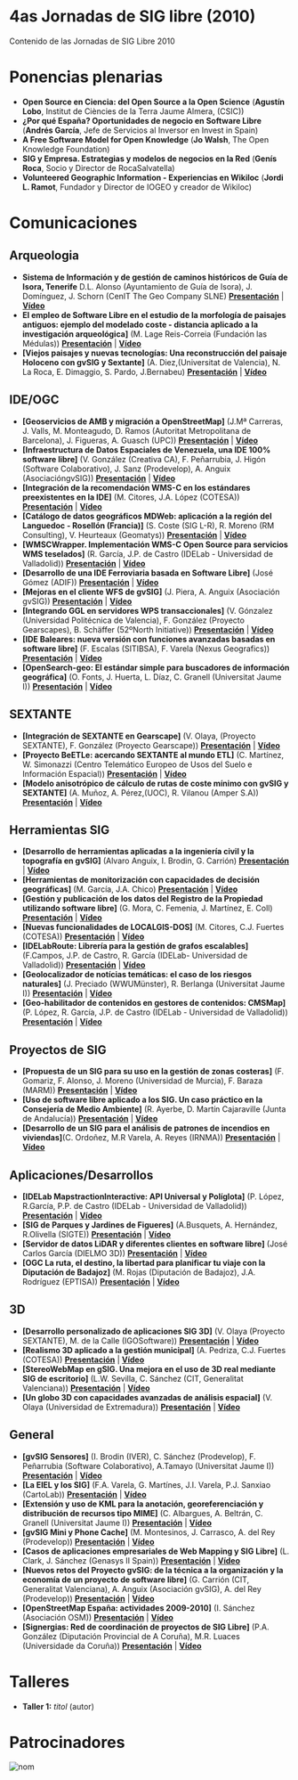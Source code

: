# 4as Jornadas de SIG libre (2010)

Contenido de las Jornadas de SIG Libre 2010


Ponencias plenarias
====================

* **Open Source en Ciencia: del Open Source a la Open Science** (**Agustín Lobo**, Institut de Ciències de la Terra Jaume Almera, (CSIC))
* **¿Por qué España? Oportunidades de negocio en Software Libre** (**Andrés García**, Jefe de Servicios al Inversor en Invest in Spain)
* **A Free Software Model for Open Knowledge** (**Jo Walsh**, The Open Knowledge Foundation)
* **SIG y Empresa. Estrategias y modelos de negocios en la Red** (**Genís Roca**, Socio y Director de RocaSalvatella)
* **Volunteered Geographic Information - Experiencias en Wikiloc** (**Jordi L. Ramot**, Fundador y Director de IOGEO y creador de Wikiloc)

Comunicaciones
=================


Arqueologia
---------------------------

* **Sistema de Información y de gestión de caminos históricos de Guía de Isora, Tenerife** D.L. Alonso (Ayuntamiento de Guía de Isora), J. Domínguez, J. Schorn (CenIT The Geo Company SLNE) **[Presentación]()** | **[Vídeo]()**
* **El empleo de Software Libre en el estudio de la morfología de paisajes antiguos: ejemplo del modelado coste - distancia aplicado a la investigación arqueológica]** (M. Lage Reis-Correia (Fundación las Médulas)) **[Presentación]()** | **[Vídeo]()**
* **[Viejos paisajes y nuevas tecnologías: Una reconstrucción del paisaje Holoceno con gvSIG y Sextante]** (A. Diez,(Universitat de Valencia), N. La Roca, E. Dimaggio, S. Pardo, J.Bernabeu) **[Presentación]()** | **[Vídeo]()**


IDE/OGC
---------------------------
* **[Geoservicios de AMB y migración a OpenStreetMap]** (J.Mª Carreras, J. Valls, M. Monteagudo, D. Ramos (Autoritat Metropolitana de Barcelona), J. Figueras, A. Guasch (UPC)) **[Presentación]()** | **[Vídeo]()**
* **[Infraestructura de Datos Espaciales de Venezuela, una IDE 100% software libre]** (V. González (Creativa CA), F. Peñarrubia, J. Higón (Software Colaborativo), J. Sanz (Prodevelop), A. Anguix (AsociacióngvSIG)) **[Presentación]()** | **[Vídeo]()**
* **[Integración de la recomendación WMS-C en los estándares preexistentes en la IDE]** (M. Citores, J.A. López (COTESA)) **[Presentación]()** | **[Vídeo]()**
* **[Catálogo de datos geográficos MDWeb: aplicación a la región del Languedoc - Rosellón (Francia)]** (S. Coste (SIG L-R), R. Moreno (RM Consulting), V. Heurteaux (Geomatys)) **[Presentación]()** | **[Vídeo]()**
* **[WMSCWrapper. Implementación WMS-C Open Source para servicios WMS teselados]** (R. García, J.P. de Castro (IDELab - Universidad de Valladolid)) **[Presentación]()** | **[Vídeo]()**
* **[Desarrollo de una IDE Ferroviaria basada en Software Libre]** (José Gómez (ADIF)) **[Presentación]()** | **[Vídeo]()**
* **[Mejoras en el cliente WFS de gvSIG]** (J. Piera, A. Anguix (Asociación gvSIG)) **[Presentación]()** | **[Vídeo]()**
* **[Integrando GGL en servidores WPS transaccionales]** (V. Gónzalez (Universidad Politécnica de Valencia), F. González (Proyecto
Gearscapes), B. Schäffer (52ºNorth Initiative)) **[Presentación]()** | **[Vídeo]()**
* **[IDE Baleares: nueva versión con funciones avanzadas basadas en software libre]** (F. Escalas (SITIBSA), F. Varela (Nexus Geografics)) **[Presentación]()** | **[Vídeo]()**
* **[OpenSearch-geo: El estándar simple para buscadores de información geográfica]** (O. Fonts, J. Huerta, L. Díaz, C. Granell (Universitat Jaume I)) **[Presentación]()** | **[Vídeo]()**

SEXTANTE
---------------------------
* **[Integración de SEXTANTE en Gearscape]** (V. Olaya, (Proyecto SEXTANTE), F. González (Proyecto Gearscape)) **[Presentación]()** | **[Vídeo]()**
* **[Proyecto BeETLe: acercando SEXTANTE al mundo ETL]** (C. Martínez, W. Simonazzi (Centro Telemático Europeo de Usos del Suelo e Información Espacial)) **[Presentación]()** | **[Vídeo]()**
* **[Modelo anisotrópico de cálculo de rutas de coste mínimo con gvSIG y SEXTANTE]** (A. Muñoz, A. Pérez,(UOC), R. Vilanou (Amper S.A)) **[Presentación]()** | **[Vídeo]()**

Herramientas SIG
---------------------------
* **[Desarrollo de herramientas aplicadas a la ingeniería civil y la topografía en gvSIG]** (Alvaro Anguix, I. Brodin, G. Carrión) **[Presentación]()** | **[Vídeo]()**
* **[Herramientas de monitorización con capacidades de decisión geográficas]** (M. García, J.A. Chico) **[Presentación]()** | **[Vídeo]()**
* **[Gestión y publicación de los datos del Registro de la Propiedad utilizando software libre]** (G. Mora, C. Femenia, J. Martínez, E. Coll) **[Presentación]()** | **[Vídeo]()**
* **[Nuevas funcionalidades de LOCALGIS-DOS]** (M. Citores, C.J. Fuertes (COTESA)) **[Presentación]()** | **[Vídeo]()**
* **[IDELabRoute: Librería para la gestión de grafos escalables]** (F.Campos, J.P. de Castro, R. García (IDELab- Universidad de Valladolid)) **[Presentación]()** | **[Vídeo]()**
* **[Geolocalizador de notícias temáticas: el caso de los riesgos naturales]** (J. Preciado (WWUMünster), R. Berlanga (Universitat Jaume I)) **[Presentación]()** | **[Vídeo]()**
* **[Geo-habilitador de contenidos en gestores de contenidos: CMSMap]** (P. López, R. García, J.P. de Castro (IDELab - Universidad de Valladolid)) **[Presentación]()** | **[Vídeo]()**

Proyectos de SIG
---------------------------
* **[Propuesta de un SIG para su uso en la gestión de zonas costeras]** (F. Gomariz, F. Alonso, J. Moreno (Universidad de Murcia), F. Baraza (MARM)) **[Presentación]()** | **[Vídeo]()**
* **[Uso de software libre aplicado a los SIG. Un caso práctico en la Consejería de Medio Ambiente]** (R. Ayerbe, D. Martín Cajaraville (Junta de Andalucía)) **[Presentación]()** | **[Vídeo]()**
* **[Desarrollo de un SIG para el análisis de patrones de incendios en viviendas]**(C. Ordoñez, M.R Varela, A. Reyes (IRNMA)) **[Presentación]()** | **[Vídeo]()**

Aplicaciones/Desarrollos
---------------------------
* **[IDELab MapstractionInteractive: API Universal y Políglota]** (P. López, R.García, P.P. de Castro (IDELab - Universidad de Valladolid)) **[Presentación]()** | **[Vídeo]()**
* **[SIG de Parques y Jardines de Figueres]** (A.Busquets, A. Hernández, R.Olivella (SIGTE)) **[Presentación]()** | **[Vídeo]()**
* **[Servidor de datos LiDAR y diferentes clientes en software libre]** (José Carlos García (DIELMO 3D)) **[Presentación]()** | **[Vídeo]()**
* **[OGC La ruta, el destino, la libertad para planificar tu viaje con la Diputación de Badajoz]** (M. Rojas (Diputación de Badajoz), J.A. Rodríguez (EPTISA)) **[Presentación]()** | **[Vídeo]()**

3D
---------------------------
* **[Desarrollo personalizado de aplicaciones SIG 3D]** (V. Olaya (Proyecto SEXTANTE), M. de la Calle (IGOSoftware)) **[Presentación]()** | **[Vídeo]()**
* **[Realismo 3D aplicado a la gestión municipal]** (A. Pedriza, C.J. Fuertes (COTESA)) **[Presentación]()** | **[Vídeo]()**
* **[StereoWebMap en gSIG. Una mejora en el uso de 3D real mediante SIG de escritorio]** (L.W. Sevilla, C. Sánchez (CIT, Generalitat Valenciana)) **[Presentación]()** | **[Vídeo]()**
* **[Un globo 3D con capacidades avanzadas de análisis espacial]** (V. Olaya (Universidad de Extremadura)) **[Presentación]()** | **[Vídeo]()**

General
---------------------------
* **[gvSIG Sensores]** (I. Brodin (IVER), C. Sánchez (Prodevelop), F. Peñarrubia (Software Colaborativo), A.Tamayo (Universitat Jaume I)) **[Presentación]()** | **[Vídeo]()**
* **[La EIEL y los SIG]** (F.A. Varela, G. Martínes, J.I. Varela, P.J. Sanxiao (CartoLab)) **[Presentación]()** | **[Vídeo]()**
* **[Extensión y uso de KML para la anotación, georeferenciación y distribución de recursos tipo MIME]** (C. Albargues, A. Beltrán, C. Granell (Universitat Jaume I)) **[Presentación]()** | **[Vídeo]()**
* **[gvSIG Mini y Phone Cache]** (M. Montesinos, J. Carrasco, A. del Rey (Prodevelop)) **[Presentación]()** | **[Vídeo]()**
* **[Casos de aplicaciones empresariales de Web Mapping y SIG Libre]** (L. Clark, J. Sánchez (Genasys II Spain)) **[Presentación]()** | **[Vídeo]()**
* **[Nuevos retos del Proyecto gvSIG: de la técnica a la organización y la economía de un proyecto de software libre]** (G. Carrión (CIT, Generalitat Valenciana), A. Anguix (Asociación gvSIG), A. del Rey (Prodevelop)) **[Presentación]()** | **[Vídeo]()**
* **[OpenStreetMap España: actividades 2009-2010]** (I. Sánchez (Asociación OSM)) **[Presentación]()** | **[Vídeo]()**
* **[Signergias: Red de coordinación de proyectos de SIG Libre]** (P.A. González (Diputación Provincial de A Coruña), M.R. Luaces (Universidade da Coruña)) **[Presentación]()** | **[Vídeo]()**

Talleres
========

* **Taller 1:** *titol* (autor)

Patrocinadores
==============

![nom](img/fitxer.jpg)
